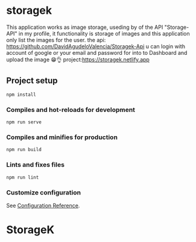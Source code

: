 # storagek
This application works as image storage, useding by of the API "Storage-API" in my profile, it functionality is storage of images and this application only list the images for the user. 
the api: https://github.com/DavidAgudeloValencia/Storagek-Api
u can login with account of google or your email and password for into to  Dashboard and upload the image 😁👌
project:https://storagek.netlify.app

## Project setup
```
npm install
```

### Compiles and hot-reloads for development
```
npm run serve
```

### Compiles and minifies for production
```
npm run build
```

### Lints and fixes files
```
npm run lint
```

### Customize configuration
See [Configuration Reference](https://cli.vuejs.org/config/).
# StorageK
